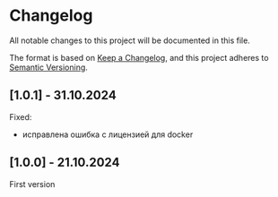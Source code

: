 # Changelog

All notable changes to this project will be documented in this file.

The format is based on [Keep a Changelog](https://keepachangelog.com/en/1.0.0/),
and this project adheres to [Semantic Versioning](https://semver.org/spec/v2.0.0.html).

## [1.0.1] - 31.10.2024

Fixed:

- исправлена ошибка с лицензией для docker

## [1.0.0] - 21.10.2024

First version